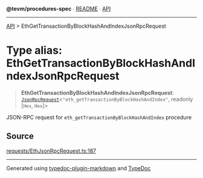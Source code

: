 **@tevm/procedures-spec** ∙ [README](../README.md) ∙ [API](../API.md)

***

[API](../API.md) > EthGetTransactionByBlockHashAndIndexJsonRpcRequest

# Type alias: EthGetTransactionByBlockHashAndIndexJsonRpcRequest

> **EthGetTransactionByBlockHashAndIndexJsonRpcRequest**: [`JsonRpcRequest`](JsonRpcRequest.md)\<`"eth_getTransactionByBlockHashAndIndex"`, readonly [`Hex`, `Hex`]\>

JSON-RPC request for `eth_getTransactionByBlockHashAndIndex` procedure

## Source

[requests/EthJsonRpcRequest.ts:187](https://github.com/evmts/tevm-monorepo/blob/main/core/procedures-spec/src/requests/EthJsonRpcRequest.ts#L187)

***
Generated using [typedoc-plugin-markdown](https://www.npmjs.com/package/typedoc-plugin-markdown) and [TypeDoc](https://typedoc.org/)
